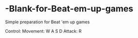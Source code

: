 # -Blank-for-Beat-em-up-games
Simple preparation for Beat 'em up games

Control:
Movement: W A S D
Attack: R
